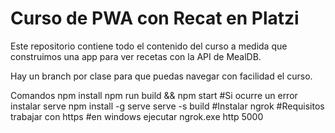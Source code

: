 # Curso de PWA con Recat en Platzi

Este repositorio contiene todo el contenido del curso a medida que construimos una app para ver recetas con la API de MealDB.

Hay un branch por clase para que puedas navegar con facilidad el curso.

Comandos
npm install
npm run build && npm start 
#Si ocurre un error instalar serve 
npm install -g serve
serve -s build 
#Instalar ngrok
#Requisitos trabajar con https
#en windows ejecutar ngrok.exe http 5000